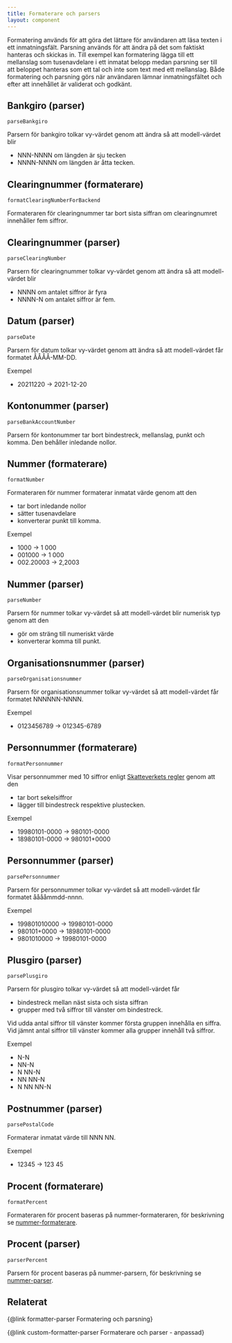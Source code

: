```yaml
---
title: Formaterare och parsers
layout: component
---
```


Formatering används för att göra det lättare för användaren att läsa texten i ett inmatningsfält. Parsning används för att ändra på det som faktiskt hanteras och skickas in. Till exempel kan formatering lägga till ett mellanslag som tusenavdelare i ett inmatat belopp medan parsning ser till att beloppet hanteras som ett tal och inte som text med ett mellanslag. Både formatering och parsning görs när användaren lämnar inmatningsfältet och efter att innehållet är validerat och godkänt.

## Bankgiro (parser)

`parseBankgiro`

Parsern för bankgiro tolkar vy-värdet genom att ändra så att modell-värdet blir

-   NNN-NNNN om längden är sju tecken
-   NNNN-NNNN om längden är åtta tecken.

## Clearingnummer (formaterare)

`formatClearingNumberForBackend`

Formateraren för clearingnummer tar bort sista siffran om clearingnumret innehåller fem siffror.

## Clearingnummer (parser)

`parseClearingNumber`

Parsern för clearingnummer tolkar vy-värdet genom att ändra så att modell-värdet blir

-   NNNN om antalet siffror är fyra
-   NNNN-N om antalet siffror är fem.

## Datum (parser)

`parseDate`

Parsern för datum tolkar vy-värdet genom att ändra så att modell-värdet får formatet ÅÅÅÅ-MM-DD.

Exempel

-   20211220 -> 2021-12-20

## Kontonummer (parser)

`parseBankAccountNumber`

Parsern för kontonummer tar bort bindestreck, mellanslag, punkt och komma. Den behåller inledande nollor.

## Nummer (formaterare)

`formatNumber`

Formateraren för nummer formaterar inmatat värde genom att den

-   tar bort inledande nollor
-   sätter tusenavdelare
-   konverterar punkt till komma.

Exempel

-   1000 -> 1 000
-   001000 -> 1 000
-   002.20003 -> 2,2003

## Nummer (parser)

`parseNumber`

Parsern för nummer tolkar vy-värdet så att modell-värdet blir numerisk typ genom att den

-   gör om sträng till numeriskt värde
-   konverterar komma till punkt.

## Organisationsnummer (parser)

`parseOrganisationsnummer`

Parsern för organisationsnummer tolkar vy-värdet så att modell-värdet får formatet NNNNNN-NNNN.

Exempel

-   0123456789 -> 012345-6789

## Personnummer (formaterare)

`formatPersonnummer`

Visar personnummer med 10 siffror enligt [Skatteverkets regler](https://www.skatteverket.se/privat/folkbokforing/personnummer.4.3810a01c150939e893f18c29.html) genom att den

-   tar bort sekelsiffror
-   lägger till bindestreck respektive plustecken.

Exempel

-   19980101-0000 -> 980101-0000
-   18980101-0000 -> 980101+0000

## Personnummer (parser)

`parsePersonnummer`

Parsern för personnummer tolkar vy-värdet så att modell-värdet får formatet ååååmmdd-nnnn.

Exempel

-   199801010000 -> 19980101-0000
-   980101+0000 -> 18980101-0000
-   9801010000 -> 19980101-0000

## Plusgiro (parser)

`parsePlusgiro`

Parsern för plusgiro tolkar vy-värdet så att modell-värdet får

-   bindestreck mellan näst sista och sista siffran
-   grupper med två siffror till vänster om bindestreck.

Vid udda antal siffror till vänster kommer första gruppen innehålla en siffra. Vid jämnt antal siffror till vänster kommer alla grupper innehåll två siffror.

Exempel

-   N-N
-   NN-N
-   N NN-N
-   NN NN-N
-   N NN NN-N

## Postnummer (parser)

`parsePostalCode`

Formaterar inmatat värde till NNN NN.

Exempel

-   12345 -> 123 45

## Procent (formaterare)

`formatPercent`

Formateraren för procent baseras på nummer-formateraren, för beskrivning se [nummer-formaterare](#nummer_formaterare).

## Procent (parser)

`parserPercent`

Parsern för procent baseras på nummer-parsern, för beskrivning se [nummer-parser](#nummer_parser).

## Relaterat

{@link formatter-parser Formatering och parsning}

{@link custom-formatter-parser Formaterare och parser - anpassad}
